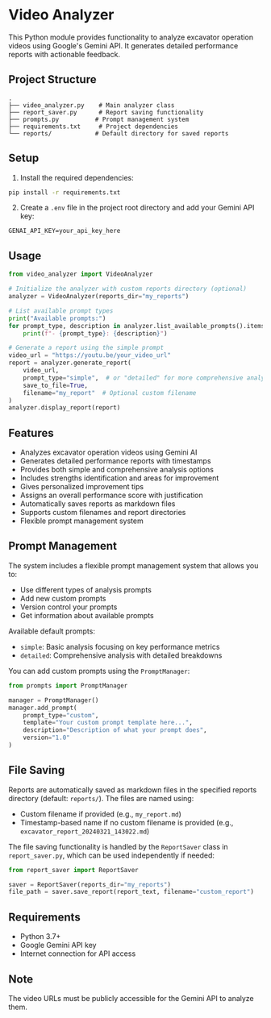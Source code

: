 # Video Analyzer

This Python module provides functionality to analyze excavator operation videos using Google's Gemini API. It generates detailed performance reports with actionable feedback.

## Project Structure

```
.
├── video_analyzer.py    # Main analyzer class
├── report_saver.py      # Report saving functionality
├── prompts.py          # Prompt management system
├── requirements.txt     # Project dependencies
└── reports/            # Default directory for saved reports
```

## Setup

1. Install the required dependencies:
```bash
pip install -r requirements.txt
```

2. Create a `.env` file in the project root directory and add your Gemini API key:
```
GENAI_API_KEY=your_api_key_here
```

## Usage

```python
from video_analyzer import VideoAnalyzer

# Initialize the analyzer with custom reports directory (optional)
analyzer = VideoAnalyzer(reports_dir="my_reports")

# List available prompt types
print("Available prompts:")
for prompt_type, description in analyzer.list_available_prompts().items():
    print(f"- {prompt_type}: {description}")

# Generate a report using the simple prompt
video_url = "https://youtu.be/your_video_url"
report = analyzer.generate_report(
    video_url,
    prompt_type="simple",  # or "detailed" for more comprehensive analysis
    save_to_file=True,
    filename="my_report"  # Optional custom filename
)
analyzer.display_report(report)
```

## Features

- Analyzes excavator operation videos using Gemini AI
- Generates detailed performance reports with timestamps
- Provides both simple and comprehensive analysis options
- Includes strengths identification and areas for improvement
- Gives personalized improvement tips
- Assigns an overall performance score with justification
- Automatically saves reports as markdown files
- Supports custom filenames and report directories
- Flexible prompt management system

## Prompt Management

The system includes a flexible prompt management system that allows you to:
- Use different types of analysis prompts
- Add new custom prompts
- Version control your prompts
- Get information about available prompts

Available default prompts:
- `simple`: Basic analysis focusing on key performance metrics
- `detailed`: Comprehensive analysis with detailed breakdowns

You can add custom prompts using the `PromptManager`:

```python
from prompts import PromptManager

manager = PromptManager()
manager.add_prompt(
    prompt_type="custom",
    template="Your custom prompt template here...",
    description="Description of what your prompt does",
    version="1.0"
)
```

## File Saving

Reports are automatically saved as markdown files in the specified reports directory (default: `reports/`). The files are named using:
- Custom filename if provided (e.g., `my_report.md`)
- Timestamp-based name if no custom filename is provided (e.g., `excavator_report_20240321_143022.md`)

The file saving functionality is handled by the `ReportSaver` class in `report_saver.py`, which can be used independently if needed:

```python
from report_saver import ReportSaver

saver = ReportSaver(reports_dir="my_reports")
file_path = saver.save_report(report_text, filename="custom_report")
```

## Requirements

- Python 3.7+
- Google Gemini API key
- Internet connection for API access

## Note

The video URLs must be publicly accessible for the Gemini API to analyze them. 